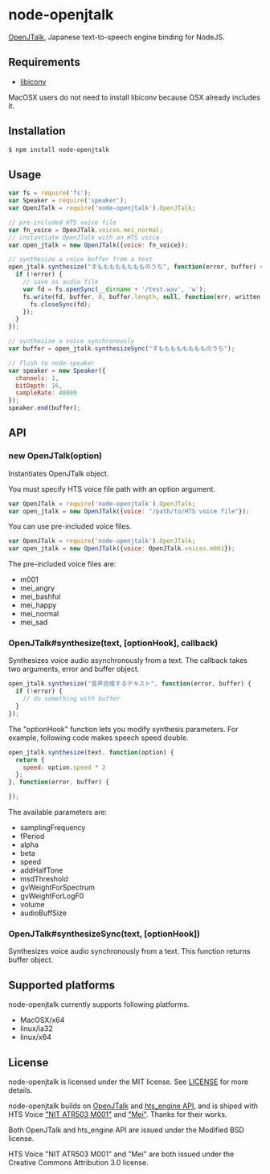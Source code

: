 # node-openjtalk
[OpenJTalk](http://open-jtalk.sourceforge.net/), Japanese text-to-speech engine binding for NodeJS.

## Requirements

+ [libiconv](http://www.gnu.org/software/libiconv/)

MacOSX users do not need to install libiconv because OSX already includes it.

## Installation

```sh
$ npm install node-openjtalk
```

## Usage
```js
var fs = require('fs');
var Speaker = require('speaker');
var OpenJTalk = require('node-openjtalk').OpenJTalk;

// pre-included HTS voice file
var fn_voice = OpenJTalk.voices.mei_normal;
// instantiate OpenJTalk with an HTS voice
var open_jtalk = new OpenJTalk({voice: fn_voice});

// synthesize a voice buffer from a text
open_jtalk.synthesize("すもももももももものうち", function(error, buffer) {
  if (!error) {
    // save as audio file
    var fd = fs.openSync(__dirname + '/test.wav', 'w');
    fs.write(fd, buffer, 0, buffer.length, null, function(err, written, buffer) {
      fs.closeSync(fd);
    });
  }
});

// synthesize a voice synchronously
var buffer = open_jtalk.synthesizeSync("すもももももももものうち");

// flush to node-speaker
var speaker = new Speaker({
  channels: 1,
  bitDepth: 16,
  sampleRate: 48000
});
speaker.end(buffer);

```

## API

### new OpenJTalk(option)
Instantiates OpenJTalk object.

You must specify HTS voice file path with an option argument.
```js
var OpenJTalk = require('node-openjtalk').OpenJTalk;
var open_jtalk = new OpenJTalk({voice: "/path/to/HTS voice file"});
```

You can use pre-included voice files.

```js
var OpenJTalk = require('node-openjtalk').OpenJTalk;
var open_jtalk = new OpenJTalk({voice: OpenJTalk.voices.m001});
```

The pre-included voice files are:
+ m001
+ mei_angry
+ mei_bashful
+ mei_happy
+ mei_normal
+ mei_sad

### OpenJTalk#synthesize(text, [optionHook], callback)
Synthesizes voice audio asynchronously from a text. The callback takes two arguments, error and buffer object.

```js
open_jtalk.synthesize("音声合成するテキスト", function(error, buffer) {
  if (!error) {
    // do something with buffer
  }
});
```
The "optionHook" function lets you modify synthesis parameters. For example, following code makes speech speed double.

```js
open_jtalk.synthesize(text, function(option) {
  return {
    speed: option.speed * 2
  };
}, function(error, buffer) {

});
```

The available parameters are:
+ samplingFrequency
+ fPeriod
+ alpha
+ beta
+ speed
+ addHalfTone
+ msdThreshold
+ gvWeightForSpectrum
+ gvWeightForLogF0
+ volume
+ audioBuffSize

### OpenJTalk#synthesizeSync(text, [optionHook])

Synthesizes voice audio synchronously from a text. This function returns buffer object.

## Supported platforms
node-openjtalk currently supports following platforms.
+ MacOSX/x64
+ linux/ia32
+ linux/x64

## License
node-openjtalk is licensed under the MIT license. See [LICENSE](https://github.com/TanUkkii007/node-openjtalk/blob/master/LICENSE) for more details.

node-openjtalk builds on [OpenJTalk](http://open-jtalk.sourceforge.net/) and [hts_engine API](http://hts-engine.sourceforge.net/), and is shiped with HTS Voice ["NIT ATR503 M001"](http://open-jtalk.sourceforge.net/) and ["Mei"](http://www.mmdagent.jp/). Thanks for their works.

Both OpenJTalk and hts_engine API are issued under the Modified BSD license.

HTS Voice "NIT ATR503 M001" and "Mei" are both issued under the Creative Commons Attribution 3.0 license.
